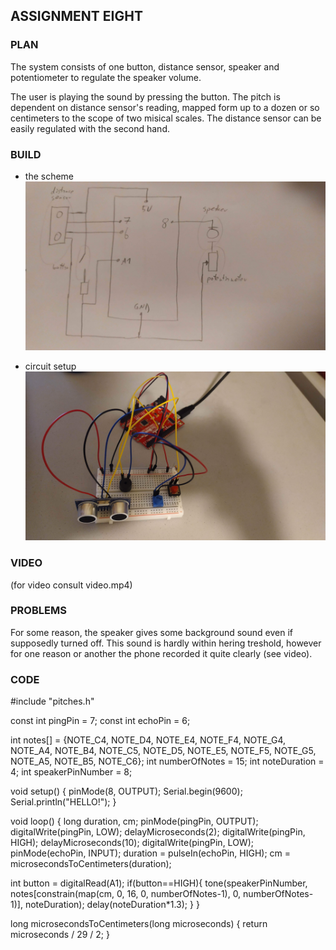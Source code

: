 ## ASSIGNMENT EIGHT

### PLAN

The system consists of one button, distance sensor, speaker and potentiometer to regulate the speaker volume.

The user is playing the sound by pressing the button. The pitch is dependent on distance sensor's reading, mapped form up to a dozen or so centimeters to the scope of two misical scales. The distance sensor can be easily regulated with the second hand.


### BUILD

- the scheme\
![](00.jpg)

- circuit setup\
![](1.jpg)


### VIDEO

(for video consult video.mp4)


### PROBLEMS

For some reason, the speaker gives some background sound even if supposedly turned off. This sound is hardly within hering treshold, however for one reason or another the phone recorded it quite clearly (see video).


### CODE

#include "pitches.h"

const int pingPin = 7;
const int echoPin = 6;

int notes[] = {NOTE_C4, NOTE_D4, NOTE_E4, NOTE_F4, NOTE_G4, NOTE_A4, NOTE_B4, NOTE_C5, NOTE_D5, NOTE_E5, NOTE_F5, NOTE_G5, NOTE_A5, NOTE_B5, NOTE_C6};
int numberOfNotes = 15;
int noteDuration = 4;
int speakerPinNumber = 8;

void setup() {
  pinMode(8, OUTPUT);
  Serial.begin(9600);
  Serial.println("HELLO!");
}

void loop() {
  long duration, cm;
  pinMode(pingPin, OUTPUT);
  digitalWrite(pingPin, LOW);
  delayMicroseconds(2);
  digitalWrite(pingPin, HIGH);
  delayMicroseconds(10);
  digitalWrite(pingPin, LOW);
  pinMode(echoPin, INPUT);
  duration = pulseIn(echoPin, HIGH);
  cm = microsecondsToCentimeters(duration);
  
  int button = digitalRead(A1);
  if(button==HIGH){
    tone(speakerPinNumber, notes[constrain(map(cm, 0, 16, 0, numberOfNotes-1), 0, numberOfNotes-1)], noteDuration);
    delay(noteDuration*1.3);
  }
}

long microsecondsToCentimeters(long microseconds) {
   return microseconds / 29 / 2;
}
